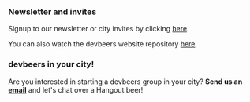 ### Newsletter and invites

Signup to our newsletter or city invites by clicking <a href="https://devbeers.typeform.com/to/VtZouF" target="_blank">here</a>.

You can also watch the devbeers website repository <a href="https://github.com/devbeers/devbeers.github.io" target="_blank">here</a>.

### devbeers in your city!

Are you interested in starting a devbeers group in your city? __Send us an [email](mailto:contact@devbeers.io)__ and let's chat over a Hangout beer!